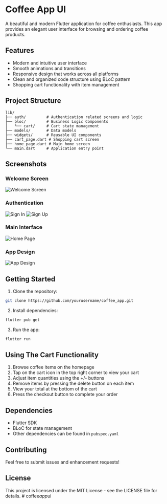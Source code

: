 # Coffee App UI

A beautiful and modern Flutter application for coffee enthusiasts. This app provides an elegant user interface for browsing and ordering coffee products.

## Features

- Modern and intuitive user interface
- Smooth animations and transitions
- Responsive design that works across all platforms
- Clean and organized code structure using BLoC pattern
- Shopping cart functionality with item management

## Project Structure

```
lib/
├── auth/         # Authentication related screens and logic
├── bloc/         # Business Logic Components
│   └── cart/     # Cart state management
├── models/       # Data models
├── widgets/      # Reusable UI components
├── cart_page.dart # Shopping cart screen
├── home_page.dart # Main home screen
└── main.dart     # Application entry point
```

## Screenshots

### Welcome Screen
![Welcome Screen](screenshots/welcome_screen.png)

### Authentication
![Sign In](screenshots/sign_in.png)
![Sign Up](screenshots/sign_up.png)

### Main Interface
![Home Page](screenshots/homepage.png)

### App Design
![App Design](screenshots/app_design.png)

## Getting Started

1. Clone the repository:
```bash
git clone https://github.com/yourusername/coffee_app.git
```

2. Install dependencies:
```bash
flutter pub get
```

3. Run the app:
```bash
flutter run
```

## Using The Cart Functionality

1. Browse coffee items on the homepage
2. Tap on the cart icon in the top right corner to view your cart
3. Adjust item quantities using the +/- buttons
4. Remove items by pressing the delete button on each item
5. View your total at the bottom of the cart
6. Press the checkout button to complete your order

## Dependencies

- Flutter SDK
- BLoC for state management
- Other dependencies can be found in `pubspec.yaml`

## Contributing

Feel free to submit issues and enhancement requests!

## License

This project is licensed under the MIT License - see the LICENSE file for details.
#   c o f f e e _ a p p _ u i 
 
 